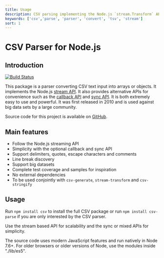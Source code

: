 ```yaml
---
title: Usage
description: CSV parsing implementing the Node.js `stream.Transform` API
keywords: ['csv','parse', 'parser', 'convert', 'tsv', 'stream']
sort: 1
---
```


# CSV Parser for Node.js

## Introduction

[![Build Status](https://api.travis-ci.org/adaltas/node-csv-parse.svg)](https://travis-ci.org/#!/adaltas/node-csv-parse)

This package is a parser converting CSV text input into arrays or objects. It
implements the Node.js [stream API](/parse/api/#stream-api). It also
provides alternative APIs for convenience such as the [callback API](/parse/api/#callback-api) and [sync API](/parse/api/#sync-api). It is both extremely easy to use and powerful. It was first released in 2010 and is used against big data sets by a large community.

Source code for this project is available on [GitHub](https://github.com/adaltas/node-csv-parse).

## Main features

*   Follow the Node.js streaming API
*   Simplicity with the optional callback and sync API
*   Support delimiters, quotes, escape characters and comments
*   Line break discovery
*   Support big datasets
*   Complete test coverage and samples for inspiration
*   No external dependencies
*   To be used conjointly with `csv-generate`, `stream-transform` and `csv-stringify`

## Usage

Run `npm install csv` to install the full CSV package or run
`npm install csv-parse` if you are only interested by the CSV parser.

Use the stream based API for scalability and the sync or mixed APIs for simplicity.


The source code uses modern JavaScript features and run natively in Node 7.6+.
For older browsers or older versions of Node, use the modules inside "./lib/es5".
